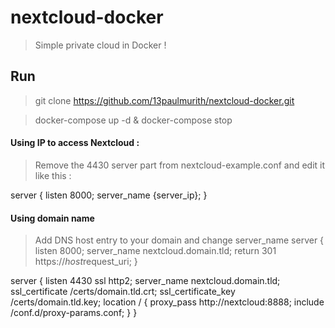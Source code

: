 # nextcloud-docker
> Simple private cloud in Docker ! 

## Run 

> git clone https://github.com/13paulmurith/nextcloud-docker.git

> docker-compose up -d & docker-compose stop

#### Using IP to access Nextcloud : 
> Remove the 4430 server part from nextcloud-example.conf and edit it like this : 

server {
  listen 8000;
  server_name {server_ip};
}

#### Using domain name 
> Add DNS host entry to your domain and change server_name
server {
  listen 8000;
  server_name nextcloud.domain.tld;
  return 301 https://$host$request_uri;
}

server {
  listen 4430 ssl http2;
  server_name nextcloud.domain.tld;
  ssl_certificate /certs/domain.tld.crt;
  ssl_certificate_key /certs/domain.tld.key;
  location / {
    proxy_pass http://nextcloud:8888;
    include /conf.d/proxy-params.conf;
  }
}
